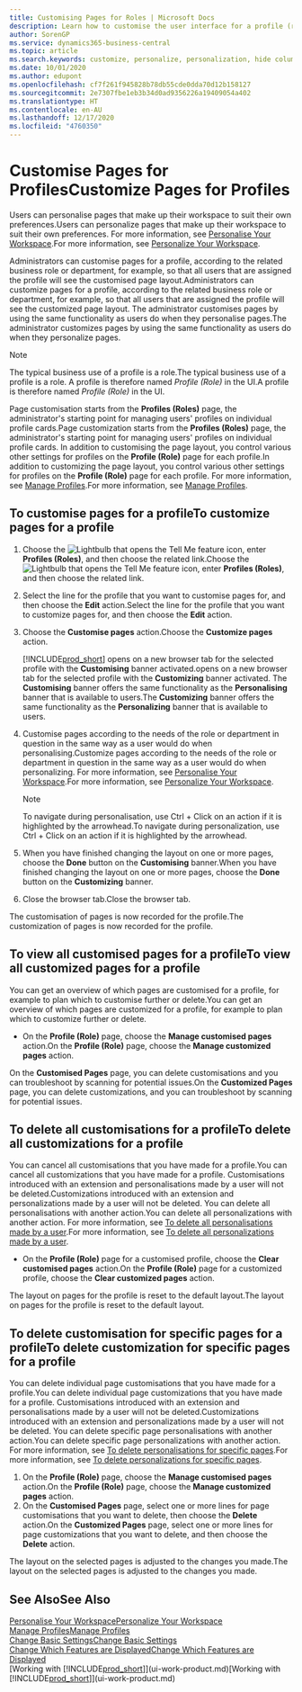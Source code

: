 ```yaml
---
title: Customising Pages for Roles | Microsoft Docs
description: Learn how to customise the user interface for a profile (role) so that all users assigned that role see a customised workspace.
author: SorenGP
ms.service: dynamics365-business-central
ms.topic: article
ms.search.keywords: customize, personalize, personalization, hide columns, remove fields, move fields
ms.date: 10/01/2020
ms.author: edupont
ms.openlocfilehash: cf7f261f945828b78db55cde0dda70d12b158127
ms.sourcegitcommit: 2e7307fbe1eb3b34d0ad9356226a19409054a402
ms.translationtype: HT
ms.contentlocale: en-AU
ms.lasthandoff: 12/17/2020
ms.locfileid: "4760350"
---
```

# <a name="customize-pages-for-profiles"></a><span data-ttu-id="977a0-103">Customise Pages for Profiles</span><span class="sxs-lookup"><span data-stu-id="977a0-103">Customize Pages for Profiles</span></span>
<span data-ttu-id="977a0-104">Users can personalise pages that make up their workspace to suit their own preferences.</span><span class="sxs-lookup"><span data-stu-id="977a0-104">Users can personalize pages that make up their workspace to suit their own preferences.</span></span> <span data-ttu-id="977a0-105">For more information, see [Personalise Your Workspace](ui-personalization-user.md).</span><span class="sxs-lookup"><span data-stu-id="977a0-105">For more information, see [Personalize Your Workspace](ui-personalization-user.md).</span></span>

<span data-ttu-id="977a0-106">Administrators can customise pages for a profile, according to the related business role or department, for example, so that all users that are assigned the profile will see the customised page layout.</span><span class="sxs-lookup"><span data-stu-id="977a0-106">Administrators can customize pages for a profile, according to the related business role or department, for example, so that all users that are assigned the profile will see the customized page layout.</span></span> <span data-ttu-id="977a0-107">The administrator customises pages by using the same functionality as users do when they personalise pages.</span><span class="sxs-lookup"><span data-stu-id="977a0-107">The administrator customizes pages by using the same functionality as users do when they personalize pages.</span></span>

> [!NOTE]
> <span data-ttu-id="977a0-108">The typical business use of a profile is a role.</span><span class="sxs-lookup"><span data-stu-id="977a0-108">The typical business use of a profile is a role.</span></span> <span data-ttu-id="977a0-109">A profile is therefore named *Profile (Role)* in the UI.</span><span class="sxs-lookup"><span data-stu-id="977a0-109">A profile is therefore named *Profile (Role)* in the UI.</span></span>

<span data-ttu-id="977a0-110">Page customisation starts from the **Profiles (Roles)** page, the administrator's starting point for managing users' profiles on individual profile cards.</span><span class="sxs-lookup"><span data-stu-id="977a0-110">Page customization starts from the **Profiles (Roles)** page, the administrator's starting point for managing users' profiles on individual profile cards.</span></span> <span data-ttu-id="977a0-111">In addition to customising the page layout, you control various other settings for profiles on the **Profile (Role)** page for each profile.</span><span class="sxs-lookup"><span data-stu-id="977a0-111">In addition to customizing the page layout, you control various other settings for profiles on the **Profile (Role)** page for each profile.</span></span> <span data-ttu-id="977a0-112">For more information, see [Manage Profiles](admin-users-profiles-roles.md).</span><span class="sxs-lookup"><span data-stu-id="977a0-112">For more information, see [Manage Profiles](admin-users-profiles-roles.md).</span></span>

## <a name="to-customize-pages-for-a-profile"></a><span data-ttu-id="977a0-113">To customise pages for a profile</span><span class="sxs-lookup"><span data-stu-id="977a0-113">To customize pages for a profile</span></span>
1. <span data-ttu-id="977a0-114">Choose the ![Lightbulb that opens the Tell Me feature](media/ui-search/search_small.png "Tell me what you want to do") icon, enter **Profiles (Roles)**, and then choose the related link.</span><span class="sxs-lookup"><span data-stu-id="977a0-114">Choose the ![Lightbulb that opens the Tell Me feature](media/ui-search/search_small.png "Tell me what you want to do") icon, enter **Profiles (Roles)**, and then choose the related link.</span></span>
2. <span data-ttu-id="977a0-115">Select the line for the profile that you want to customise pages for, and then choose the **Edit** action.</span><span class="sxs-lookup"><span data-stu-id="977a0-115">Select the line for the profile that you want to customize pages for, and then choose the **Edit** action.</span></span>
3. <span data-ttu-id="977a0-116">Choose the **Customise pages** action.</span><span class="sxs-lookup"><span data-stu-id="977a0-116">Choose the **Customize pages** action.</span></span>

    [!INCLUDE[prod_short](includes/prod_short.md)] <span data-ttu-id="977a0-117">opens on a new browser tab for the selected profile with the **Customising** banner activated.</span><span class="sxs-lookup"><span data-stu-id="977a0-117">opens on a new browser tab for the selected profile with the **Customizing** banner activated.</span></span> <span data-ttu-id="977a0-118">The **Customising** banner offers the same functionality as the **Personalising** banner that is available to users.</span><span class="sxs-lookup"><span data-stu-id="977a0-118">The **Customizing** banner offers the same functionality as the **Personalizing** banner that is available to users.</span></span>

4. <span data-ttu-id="977a0-119">Customise pages according to the needs of the role or department in question in the same way as a user would do when personalising.</span><span class="sxs-lookup"><span data-stu-id="977a0-119">Customize pages according to the needs of the role or department in question in the same way as a user would do when personalizing.</span></span> <span data-ttu-id="977a0-120">For more information, see [Personalise Your Workspace](ui-personalization-user.md).</span><span class="sxs-lookup"><span data-stu-id="977a0-120">For more information, see [Personalize Your Workspace](ui-personalization-user.md).</span></span>

    > [!NOTE]
    > <span data-ttu-id="977a0-121">To navigate during personalisation, use Ctrl + Click on an action if it is highlighted by the arrowhead.</span><span class="sxs-lookup"><span data-stu-id="977a0-121">To navigate during personalization, use Ctrl + Click on an action if it is highlighted by the arrowhead.</span></span>

5. <span data-ttu-id="977a0-122">When you have finished changing the layout on one or more pages, choose the **Done** button on the **Customising** banner.</span><span class="sxs-lookup"><span data-stu-id="977a0-122">When you have finished changing the layout on one or more pages, choose the **Done** button on the **Customizing** banner.</span></span>
6. <span data-ttu-id="977a0-123">Close the browser tab.</span><span class="sxs-lookup"><span data-stu-id="977a0-123">Close the browser tab.</span></span>

<span data-ttu-id="977a0-124">The customisation of pages is now recorded for the profile.</span><span class="sxs-lookup"><span data-stu-id="977a0-124">The customization of pages is now recorded for the profile.</span></span>

## <a name="to-view-all-customized-pages-for-a-profile"></a><span data-ttu-id="977a0-125">To view all customised pages for a profile</span><span class="sxs-lookup"><span data-stu-id="977a0-125">To view all customized pages for a profile</span></span>

<span data-ttu-id="977a0-126">You can get an overview of which pages are customised for a profile, for example to plan which to customise further or delete.</span><span class="sxs-lookup"><span data-stu-id="977a0-126">You can get an overview of which pages are customized for a profile, for example to plan which to customize further or delete.</span></span>

- <span data-ttu-id="977a0-127">On the **Profile (Role)** page, choose the **Manage customised pages** action.</span><span class="sxs-lookup"><span data-stu-id="977a0-127">On the **Profile (Role)** page, choose the **Manage customized pages** action.</span></span>

<span data-ttu-id="977a0-128">On the **Customised Pages** page, you can delete customisations and you can troubleshoot by scanning for potential issues.</span><span class="sxs-lookup"><span data-stu-id="977a0-128">On the **Customized Pages** page, you can delete customizations, and you can troubleshoot by scanning for potential issues.</span></span>  

## <a name="to-delete-all-customizations-for-a-profile"></a><span data-ttu-id="977a0-129">To delete all customisations for a profile</span><span class="sxs-lookup"><span data-stu-id="977a0-129">To delete all customizations for a profile</span></span>
<span data-ttu-id="977a0-130">You can cancel all customisations that you have made for a profile.</span><span class="sxs-lookup"><span data-stu-id="977a0-130">You can cancel all customizations that you have made for a profile.</span></span> <span data-ttu-id="977a0-131">Customisations introduced with an extension and personalisations made by a user will not be deleted.</span><span class="sxs-lookup"><span data-stu-id="977a0-131">Customizations introduced with an extension and personalizations made by a user will not be deleted.</span></span> <span data-ttu-id="977a0-132">You can delete all personalisations with another action.</span><span class="sxs-lookup"><span data-stu-id="977a0-132">You can delete all personalizations with another action.</span></span> <span data-ttu-id="977a0-133">For more information, see [To delete all personalisations made by a user](admin-users-profiles-roles.md#to-delete-all-personalizations-made-by-a-user).</span><span class="sxs-lookup"><span data-stu-id="977a0-133">For more information, see [To delete all personalizations made by a user](admin-users-profiles-roles.md#to-delete-all-personalizations-made-by-a-user).</span></span>

- <span data-ttu-id="977a0-134">On the **Profile (Role)** page for a customised profile, choose the **Clear customised pages** action.</span><span class="sxs-lookup"><span data-stu-id="977a0-134">On the **Profile (Role)** page for a customized profile, choose the **Clear customized pages** action.</span></span>

<span data-ttu-id="977a0-135">The layout on pages for the profile is reset to the default layout.</span><span class="sxs-lookup"><span data-stu-id="977a0-135">The layout on pages for the profile is reset to the default layout.</span></span>  

## <a name="to-delete-customization-for-specific-pages-for-a-profile"></a><span data-ttu-id="977a0-136">To delete customisation for specific pages for a profile</span><span class="sxs-lookup"><span data-stu-id="977a0-136">To delete customization for specific pages for a profile</span></span>
<span data-ttu-id="977a0-137">You can delete individual page customisations that you have made for a profile.</span><span class="sxs-lookup"><span data-stu-id="977a0-137">You can delete individual page customizations that you have made for a profile.</span></span> <span data-ttu-id="977a0-138">Customisations introduced with an extension and personalisations made by a user will not be deleted.</span><span class="sxs-lookup"><span data-stu-id="977a0-138">Customizations introduced with an extension and personalizations made by a user will not be deleted.</span></span> <span data-ttu-id="977a0-139">You can delete specific page personalisations with another action.</span><span class="sxs-lookup"><span data-stu-id="977a0-139">You can delete specific page personalizations with another action.</span></span> <span data-ttu-id="977a0-140">For more information, see [To delete personalisations for specific pages](admin-users-profiles-roles.md#to-delete-personalizations-for-specific-pages).</span><span class="sxs-lookup"><span data-stu-id="977a0-140">For more information, see [To delete personalizations for specific pages](admin-users-profiles-roles.md#to-delete-personalizations-for-specific-pages).</span></span>

1. <span data-ttu-id="977a0-141">On the **Profile (Role)** page, choose the **Manage customised pages** action.</span><span class="sxs-lookup"><span data-stu-id="977a0-141">On the **Profile (Role)** page, choose the **Manage customized pages** action.</span></span>
2. <span data-ttu-id="977a0-142">On the **Customised Pages** page, select one or more lines for page customisations that you want to delete, then choose the **Delete** action.</span><span class="sxs-lookup"><span data-stu-id="977a0-142">On the **Customized Pages** page, select one or more lines for page customizations that you want to delete, and then choose the **Delete** action.</span></span>

<span data-ttu-id="977a0-143">The layout on the selected pages is adjusted to the changes you made.</span><span class="sxs-lookup"><span data-stu-id="977a0-143">The layout on the selected pages is adjusted to the changes you made.</span></span>

## <a name="see-also"></a><span data-ttu-id="977a0-144">See Also</span><span class="sxs-lookup"><span data-stu-id="977a0-144">See Also</span></span>

[<span data-ttu-id="977a0-145">Personalise Your Workspace</span><span class="sxs-lookup"><span data-stu-id="977a0-145">Personalize Your Workspace</span></span>](ui-personalization-user.md)  
[<span data-ttu-id="977a0-146">Manage Profiles</span><span class="sxs-lookup"><span data-stu-id="977a0-146">Manage Profiles</span></span>](admin-users-profiles-roles.md)  
[<span data-ttu-id="977a0-147">Change Basic Settings</span><span class="sxs-lookup"><span data-stu-id="977a0-147">Change Basic Settings</span></span>](ui-change-basic-settings.md)  
[<span data-ttu-id="977a0-148">Change Which Features are Displayed</span><span class="sxs-lookup"><span data-stu-id="977a0-148">Change Which Features are Displayed</span></span>](ui-experiences.md)  
<span data-ttu-id="977a0-149">[Working with [!INCLUDE[prod_short](includes/prod_short.md)]](ui-work-product.md)</span><span class="sxs-lookup"><span data-stu-id="977a0-149">[Working with [!INCLUDE[prod_short](includes/prod_short.md)]](ui-work-product.md)</span></span>  
